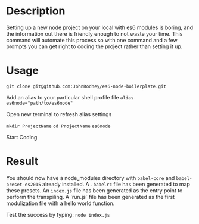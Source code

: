 # Description

Setting up a new node project on your local with es6 modules is boring, and the information out there is friendly
enough to not waste your time.  This command will automate this process so with one command and a few prompts
you can get right to coding the project rather than setting it up.

# Usage

`git clone git@github.com:JohnRodney/es6-node-boilerplate.git`

Add an alias to your particular shell profile file
`alias es6node="path/to/es6node"`

Open new terminal to refresh alias settings

`mkdir ProjectName`
`cd ProjectName`
`es6node`

Start Coding

# Result
You should now have a node_modules directory with `babel-core` and `babel-preset-es2015` already installed.
A `.babelrc` file has been generated to map these presets.
An `index.js` file has been generated as the entry point to perform the transpiling.
A 'run.js` file has been generated as the first modulization file with a hello world function. 

Test the success by typing:
`node index.js`
